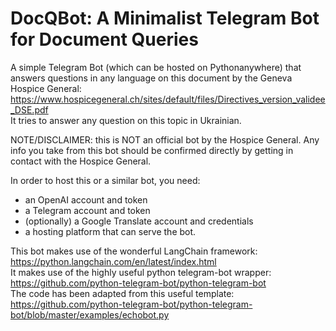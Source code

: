 # DocQBot: A Minimalist Telegram Bot for Document Queries

A simple Telegram Bot (which can be hosted on Pythonanywhere) that answers questions in any language on this document by the Geneva Hospice General: 
https://www.hospicegeneral.ch/sites/default/files/Directives_version_validee_DSE.pdf  
It tries to answer any question on this topic in Ukrainian.  

NOTE/DISCLAIMER: this is NOT an official bot by the Hospice General. Any info you take from this bot should be confirmed directly by getting in contact with the Hospice General. 

In order to host this or a similar bot, you need:
- an OpenAI account and token
- a Telegram account and token
- (optionally) a Google Translate account and credentials
- a hosting platform that can serve the bot.

This bot makes use of the wonderful LangChain framework: https://python.langchain.com/en/latest/index.html   
It makes use of the highly useful python telegram-bot wrapper: https://github.com/python-telegram-bot/python-telegram-bot   
The code has been adapted from this useful template: https://github.com/python-telegram-bot/python-telegram-bot/blob/master/examples/echobot.py





